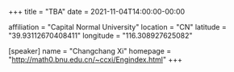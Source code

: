+++
title = "TBA"
date = 2021-11-04T14:00:00-00:00

affiliation = "Capital Normal University"
location = "CN"
latitude = "39.93112670408411"
longitude = "116.308927625082"

[speaker]
  name = "Changchang Xi"
  homepage = "http://math0.bnu.edu.cn/~ccxi/Engindex.html"
+++
